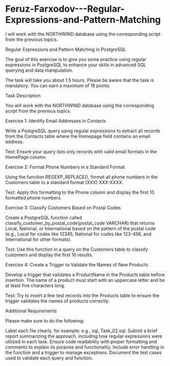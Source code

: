 # Feruz-Farxodov---Regular-Expressions-and-Pattern-Matching
I will work with the NORTHWIND database using the corresponding script from the previous topics.

Regular Expressions and Pattern Matching in PostgreSQL

The goal of this exercise is to give you some practice using regular expressions in PostgreSQL to enhance your skills in advanced SQL querying and data manipulation.

The task will take you about 1.5 hours.
Please be aware that the task is mandatory.
You can earn a maximum of 18 points.


Task Description

You will work with the NORTHWIND database using the corresponding script from the previous topics.


Exercise 1: Identify Email Addresses in Contacts

Write a PostgreSQL query using regular expressions to extract all records from the Contacts table where the Homepage field contains an email address.

Test: Ensure your query lists only records with valid email formats in the HomePage column.


Exercise 2: Format Phone Numbers in a Standard Format

Using the function REGEXP_REPLACE(), format all phone numbers in the Customers table to a standard format (XXX) XXX-XXXX.

Test: Apply this formatting to the Phone column and display the first 10 formatted phone numbers.


Exercise 3: Classify Customers Based on Postal Codes

Create a PostgreSQL function called classify_customer_by_postal_code(postal_code VARCHAR) that returns Local, National, or International based on the pattern of the postal code (e.g., Local for codes like 12345, National for codes like 123-456, and International for other formats).

Test: Use this function in a query on the Customers table to classify customers and display the first 10 results.


Exercise 4: Create a Trigger to Validate the Names of New Products

Develop a trigger that validates a ProductName in the Products table before insertion. The name of a product must start with an uppercase letter and be at least five characters long.

Test: Try to insert a few test records into the Products table to ensure the trigger validates the names of products correctly.


Additional Requirements

Please make sure to do the following:

Label each file clearly, for example: e.g., sql, Task_02.sql.
Submit a brief report summarizing the approach, including how regular expressions were utilized in each task.
Ensure code readability with proper formatting and comments to explain its purpose and functionality.
Include error handling in the function and a trigger to manage exceptions.
Document the test cases used to validate each query and function.
